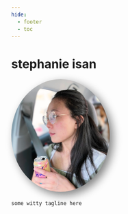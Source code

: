 ```yaml
---
hide:
  - footer
  - toc
---
```


# stephanie isan


<img src = "../assets/propic2.png" alt="me i guess" style = "border-radius:50%;width:230px; filter: drop-shadow(8px 8px 10px gray);"> 

`some witty tagline here`